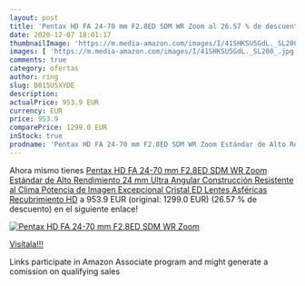 ```yaml
---
layout: post
title: 'Pentax HD FA 24-70 mm F2.8ED SDM WR Zoom al 26.57 % de descuento'
date: 2020-12-07 18:01:17
thumbnailImage: 'https://m.media-amazon.com/images/I/41SHKSU5GdL._SL200_.jpg'
images: [ 'https://m.media-amazon.com/images/I/41SHKSU5GdL._SL200_.jpg' ]
comments: true
category: ofertas
author: ring
slug: B015U5XYDE
description:
actualPrice: 953.9 EUR
currency: EUR
price: 953.9
comparePrice: 1299.0 EUR
inStock: true
prodname: 'Pentax HD FA 24-70 mm F2.8ED SDM WR Zoom Estándar de Alto Rendimiento 24 mm Ultra Angular Construcción Resistente al Clima Potencia de Imagen Excepcional Cristal ED Lentes Asféricas Recubrimiento HD'
---
```


Ahora mismo tienes [Pentax HD FA 24-70 mm F2.8ED SDM WR Zoom Estándar de Alto Rendimiento 24 mm Ultra Angular Construcción Resistente al Clima Potencia de Imagen Excepcional Cristal ED Lentes Asféricas Recubrimiento HD](https://www.amazon.es/dp/B015U5XYDE/?tag=tolees-21) a 953.9 EUR (original: 1299.0 EUR) (26.57 %  de descuento) en el siguiente enlace!

[![Pentax HD FA 24-70 mm F2.8ED SDM WR Zoom](https://m.media-amazon.com/images/I/41SHKSU5GdL._SL200_.jpg)](https://www.amazon.es/dp/B015U5XYDE/?tag=tolees-21)

[Visítala!!!](https://www.amazon.es/dp/B015U5XYDE/?tag=tolees-21)

Links participate in Amazon Associate program and might generate a comission on qualifying sales
